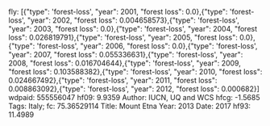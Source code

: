 fly: [{"type": 'forest-loss', "year": 2001, "forest loss": 0.0},{"type": 'forest-loss', "year": 2002, "forest loss": 0.004658573},{"type": 'forest-loss', "year": 2003, "forest loss": 0.0},{"type": 'forest-loss', "year": 2004, "forest loss": 0.026819791},{"type": 'forest-loss', "year": 2005, "forest loss": 0.0},{"type": 'forest-loss', "year": 2006, "forest loss": 0.0},{"type": 'forest-loss', "year": 2007, "forest loss": 0.055336631},{"type": 'forest-loss', "year": 2008, "forest loss": 0.016704644},{"type": 'forest-loss', "year": 2009, "forest loss": 0.103588382},{"type": 'forest-loss', "year": 2010, "forest loss": 0.024667492},{"type": 'forest-loss', "year": 2011, "forest loss": 0.008863092},{"type": 'forest-loss', "year": 2012, "forest loss": 0.000682}]
wdpaid: 555556047
hf09: 9.9359
Author: IUCN, UQ and WCS
hfcg: -1.5685
Tags: Italy;
fc: 75.36529114
Title: Mount Etna
Year: 2013
Date: 2017
hf93: 11.4989
